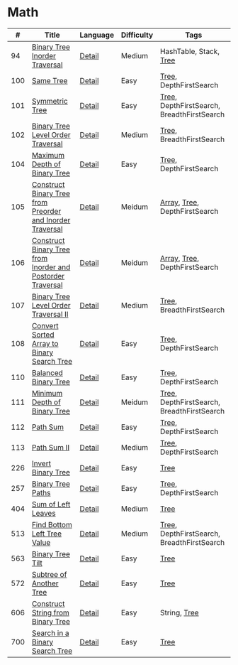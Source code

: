 # Math
|#|Title|Language|Difficulty|Tags|
|-|-----|--------|----------|----|
|94|[Binary Tree Inorder Traversal](https://leetcode.com/problems/binary-tree-inorder-traversal)|[Detail](https://github.com/ZacharyChang/leetcode/tree/master/094.binary-tree-inorder-traversal)|Medium|HashTable, Stack, [Tree]|
|100|[Same Tree](https://leetcode.com/problems/same-tree)|[Detail](https://github.com/ZacharyChang/leetcode/tree/master/100.same-tree)|Easy|[Tree], DepthFirstSearch|
|101|[Symmetric Tree](https://leetcode.com/problems/symmetric-tree)|[Detail](https://github.com/ZacharyChang/leetcode/tree/master/101.symmetric-tree)|Easy|[Tree], DepthFirstSearch, BreadthFirstSearch|
|102|[Binary Tree Level Order Traversal](https://leetcode.com/problems/binary-tree-level-order-traversal)|[Detail](https://github.com/ZacharyChang/leetcode/tree/master/102.binary-tree-level-order-traversal)|Medium|[Tree], BreadthFirstSearch|
|104|[Maximum Depth of Binary Tree](https://leetcode.com/problems/maximum-depth-of-binary-tree)|[Detail](https://github.com/ZacharyChang/leetcode/tree/master/104.maximum-depth-of-binary-tree)|Easy|[Tree], DepthFirstSearch|
|105|[Construct Binary Tree from Preorder and Inorder Traversal](https://leetcode.com/problems/construct-binary-tree-from-preorder-and-inorder-traversal)|[Detail](https://github.com/ZacharyChang/leetcode/tree/master/105.construct-binary-tree-from-preorder-and-inorder-traversal)|Meidum|[Array], [Tree], DepthFirstSearch|
|106|[Construct Binary Tree from Inorder and Postorder Traversal](https://leetcode.com/problems/construct-binary-tree-from-inorder-and-postorder-traversal)|[Detail](https://github.com/ZacharyChang/leetcode/tree/master/106.construct-binary-tree-from-inorder-and-postorder-traversal)|Meidum|[Array], [Tree], DepthFirstSearch|
|107|[Binary Tree Level Order Traversal II](https://leetcode.com/problems/binary-tree-level-order-traversal-ii)|[Detail](https://github.com/ZacharyChang/leetcode/tree/master/107.binary-tree-level-order-traversal-ii)|Medium|[Tree], BreadthFirstSearch|
|108|[Convert Sorted Array to Binary Search Tree](https://leetcode.com/problems/convert-sorted-array-to-binary-search-tree)|[Detail](https://github.com/ZacharyChang/leetcode/tree/master/108.convert-sorted-array-to-binary-search-tree)|Easy|[Tree], DepthFirstSearch|
|110|[Balanced Binary Tree](https://leetcode.com/problems/balanced-binary-tre)|[Detail](https://github.com/ZacharyChang/leetcode/tree/master/110.balanced-binary-tre)|Easy|[Tree], DepthFirstSearch|
|111|[Minimum Depth of Binary Tree](https://leetcode.com/problems/minimum-depth-of-binary-tree)|[Detail](https://github.com/ZacharyChang/leetcode/tree/master/111.minimum-depth-of-binary-tree)|Meidum|[Tree], DepthFirstSearch, BreadthFirstSearch|
|112|[Path Sum](https://leetcode.com/problems/path-sum)|[Detail](https://github.com/ZacharyChang/leetcode/tree/master/112.path-sum)|Easy|[Tree], DepthFirstSearch|
|113|[Path Sum II](https://leetcode.com/problems/path-sum-ii)|[Detail](https://github.com/ZacharyChang/leetcode/tree/master/113.path-sum-ii)|Medium|[Tree], DepthFirstSearch|
|226|[Invert Binary Tree](https://leetcode.com/problems/invert-binary-tree)|[Detail](https://github.com/ZacharyChang/leetcode/tree/master/226.invert-binary-tree)|Easy|[Tree]|
|257|[Binary Tree Paths](https://leetcode.com/problems/binary-tree-paths)|[Detail](https://github.com/ZacharyChang/leetcode/tree/master/257.binary-tree-paths)|Easy|[Tree], DepthFirstSearch|
|404|[Sum of Left Leaves](https://leetcode.com/problems/sum-of-left-leaves)|[Detail](https://github.com/ZacharyChang/leetcode/tree/master/404.sum-of-left-leaves)|Medium|[Tree]|
|513|[Find Bottom Left Tree Value](https://leetcode.com/problems/find-bottom-left-tree-value)|[Detail](https://github.com/ZacharyChang/leetcode/tree/master/513.find-bottom-left-tree-value)|Medium|[Tree], DepthFirstSearch, BreadthFirstSearch|
|563|[Binary Tree Tilt](https://leetcode.com/problems/binary-tree-tilt)|[Detail](https://github.com/ZacharyChang/leetcode/tree/master/563.binary-tree-tilt)|Easy|[Tree]|
|572|[Subtree of Another Tree](https://leetcode.com/problems/subtree-of-another-tree)|[Detail](https://github.com/ZacharyChang/leetcode/tree/master/572.subtree-of-another-tree)|Easy|[Tree]|
|606|[Construct String from Binary Tree](https://leetcode.com/problems/construct-string-from-binary-tree)|[Detail](https://github.com/ZacharyChang/leetcode/tree/master/606.construct-string-from-binary-tree)|Easy|String, [Tree]|
|700|[Search in a Binary Search Tree](https://leetcode.com/problems/search-in-a-binary-search-tree)|[Detail](https://github.com/ZacharyChang/leetcode/tree/master/700.search-in-a-binary-search-tree)|Easy|[Tree]|

[Array]: https://github.com/ZacharyChang/leetcode/tree/master/tags/array.md
[DynamicProgramming]: https://github.com/ZacharyChang/leetcode/tree/master/tags/dynamic-programming.md
[Math]: https://github.com/ZacharyChang/leetcode/tree/master/tags/math.md
[BinarySearch]: https://github.com/ZacharyChang/leetcode/tree/master/tags/binary-search.md
[Tree]: https://github.com/ZacharyChang/leetcode/tree/master/tags/tree.md